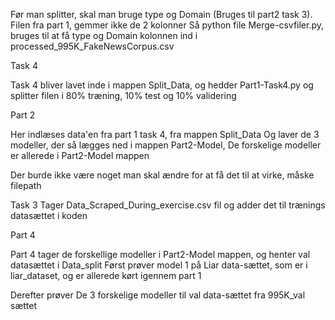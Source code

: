 
Før man splitter, skal man bruge type og Domain (Bruges til part2 task 3). Filen fra part 1, gemmer ikke de 2 kolonner
Så python file Merge-csvfiler.py, bruges til at få type og Domain kolonnen ind i processed_995K_FakeNewsCorpus.csv

Task 4

Task 4 bliver lavet inde i mappen Split_Data, og hedder Part1-Task4.py og splitter filen i 80% træning, 10% test og 10% validering

Part 2

Her indlæses data'en fra part 1 task 4, fra mappen Split_Data
Og laver de 3 modeller, der så lægges ned i mappen Part2-Model, De forskelige modeller er allerede i Part2-Model mappen



Der burde ikke være noget man skal ændre for at få det til at virke, måske filepath

Task 3 
Tager Data_Scraped_During_exercise.csv fil og adder det til trænings datasættet i koden

Part 4

Part 4 tager de forskellige modeller i Part2-Model mappen, og henter val datasættet i Data_split
Først prøver model 1 på Liar data-sættet, som er i liar_dataset, og er allerede kørt igennem part 1

Derefter prøver De 3 forskelige modeller til val data-sættet fra 995K_val sættet



